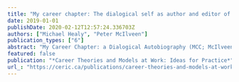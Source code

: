 ```yaml
---
title: "My career chapter: The dialogical self as author and editor of a career autobiography"
date: 2019-01-01
publishDate: 2020-02-12T12:57:24.336703Z
authors: ["Michael Healy", "Peter McIlveen"]
publication_types: ["6"]
abstract: "My Career Chapter: a Dialogical Autobiography (MCC; McIlveen; 2015) is a qualitative career assessment and counselling tool based on the systems theory framework (STF; Patton & McMahon, 2014) and dialogical self theory (DST; Meijers & Hermans, 2017). MCC leads the client through a reflective writing process based on their internal dialogues about their career and helps the client to edit the resulting manuscript into a productive and empowering narrative. MCC's theoretically informed practical features may be used to develop the reflective capacity of the client beyond the end of the counselling event, promoting lifelong learning, informed self-judgment, and improved self-regulation. This chapter describes the theoretical foundations of MCC and its application in a case vignette."
featured: false
publication: "*Career Theories and Models at Work: Ideas for Practice*"
url_: "https://ceric.ca/publications/career-theories-and-models-at-work-ideas-for-practice/"
---
```


